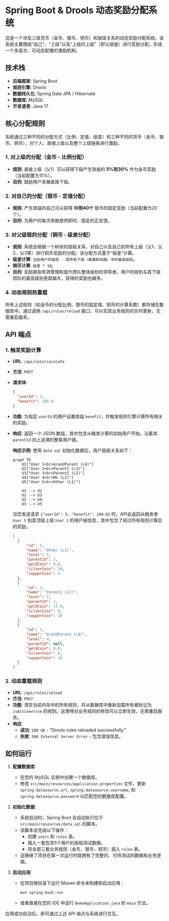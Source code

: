 # Spring Boot & Drools 动态奖励分配系统

这是一个涉及三级货币（金币、银币、铜币）和层级关系的动态奖励分配系统。该系统主要围绕“自己”、“上级”以及“上级的上级”（即父级链）进行奖励分配，形成一个多层次、可动态配置的激励机制。

## 技术栈

- **后端框架**: Spring Boot
- **规则引擎**: Drools
- **数据持久化**: Spring Data JPA / Hibernate
- **数据库**: MySQL
- **开发语言**: Java 17

## 核心分配规则

系统通过三种不同的分配方式（比例、定值、级差）和三种不同的货币（金币、银币、铜币），对个人、直接上级以及整个上级链条进行激励。

### 1. 对上级的分配（金币 - 比例分配）

- **规则**: 直接上级（父1）可以获得下级产生效益的 **5%到30%** 作为金币奖励（当前配置为15%）。
- **目的**: 鼓励用户发展直接下级。

### 2. 对自己的分配（银币 - 定值分配）

- **规则**: 产生效益的自己可以获得 **10到40个** 银币的固定奖励（当前配置为20个）。
- **目的**: 为用户的每次贡献提供即时、固定的正反馈。

### 3. 对父级链的分配（铜币 - 级差分配）

- **规则**: 系统会根据一个树状的层级关系，对自己以及自己的所有上级（父1、父2、父3等）进行铜币奖励的分配。该分配方式基于“级差”计算。
- **级差计算**: `当前用户的级别 - 其所有下级（直接和间接）中的最高级别`。
- **铜币计算**: `级差 * 10`。
- **目的**: 奖励那些有效管理和提升团队整体级别的领导者。用户的级别与其下级团队的最高级别差距越大，获得的奖励也越多。

### 4. 动态规则热重载

所有上述规则（如金币的分配比例、银币的固定值、铜币的计算系数）都存储在数据库中。通过调用 `/api/rules/reload` 接口，可以实现业务规则的实时更新，无需重启服务。

## API 端点

### 1. 触发奖励计算

- **URL**: `/api/coin/caculate`
- **方法**: `POST`
- **请求体**:
  ```json
  {
    "userId": 5,
    "benefit": 100.0
  }
  ```
- **功能**: 为指定 `userId` 的用户设置效益 `benefit`，并触发规则引擎计算所有相关的奖励。
- **响应**: 返回一个 JSON 数组，其中包含从触发计算的初始用户开始，沿着其 `parentId` 向上追溯的整条用户链。

  **响应示例**:
  使用 `data.sql` 初始化数据后，用户层级关系如下：
  ```mermaid
  graph TD
      U1["User 1<br>GrandParent (L4)"]
      U2["User 2<br>Parent1 (L3)"]
      U3["User 3<br>Parent2 (L2)"]
      U4["User 4<br>Me (L2)"]
      U5["User 5<br>Other (L1)"]
  
      U1 --> U2
      U1 --> U3
      U2 --> U4
      U3 --> U5
  ```
  当您发送请求 `{"userId": 5, "benefit": 100.0}` 时，API会返回从触发者 `User 5` 到其顶级上级 `User 1` 的用户链信息，其中包含了经过所有规则计算后的奖励。
  ```json
  [
    {
        "id": 5,
        "name": "Other (L1)",
        "level": 1,
        "parentId": 3,
        "goldCoin": 0.0,
        "silverCoin": 20,
        "copperCoin": 0
    },
    {
        "id": 3,
        "name": "Parent2 (L2)",
        "level": 2,
        "parentId": 1,
        "goldCoin": 15.0,
        "silverCoin": 0,
        "copperCoin": 10
    },
    {
        "id": 1,
        "name": "GrandParent (L4)",
        "level": 4,
        "parentId": null,
        "goldCoin": 0.0,
        "silverCoin": 0,
        "copperCoin": 10
    }
  ]
  ```

### 2. 动态重载规则

- **URL**: `/api/rules/reload`
- **方法**: `POST`
- **功能**: 清空当前内存中的所有规则，并从数据库中重新加载所有被标记为 `isActive=true` 的规则。这使得对业务规则的修改可以立即生效，无需重启服务。
- **响应**:
  - **成功**: `200 OK` - "Drools rules reloaded successfully."
  - **失败**: `500 Internal Server Error` - 包含错误信息。

## 如何运行

1.  **配置数据库**:
    - 在您的 MySQL 实例中创建一个数据库。
    - 修改 `src/main/resources/application.properties` 文件，更新 `spring.datasource.url`, `spring.datasource.username`, 和 `spring.datasource.password` 以匹配您的数据库配置。

2.  **初始化数据**:
    - 系统启动时，Spring Boot 会自动执行位于 `src/main/resources/data.sql` 的脚本。
    - 该脚本会完成以下操作：
      - 创建 `users` 和 `rules` 表。
      - 插入一套包含5个用户的层级测试数据。
      - 将全部三套业务规则（金币、银币、铜币）插入 `rules` 表。
    - 这确保了项目在第一次运行时就拥有了完整的、可供测试的数据和业务逻辑。

3.  **启动应用**:
    - 在项目根目录下运行 Maven 命令来构建和启动应用：
      ```bash
      mvn spring-boot:run
      ```
    - 或者直接在您的 IDE 中运行 `DemoApplication.java` 的 `main` 方法。

应用成功启动后，即可通过上述 API 端点与系统进行交互。